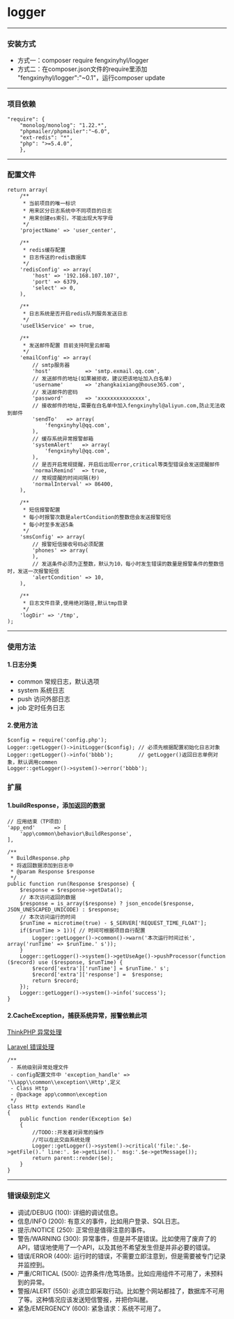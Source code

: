 # **logger**
---
### 安装方式
 * 方式一：composer require fengxinyhyl/logger
 * 方式二：在composer.json文件的require里添加 "fengxinyhyl/logger":"~0.1"，运行composer update
 ---

### 项目依赖
    "require": {
        "monolog/monolog": "1.22.*",
        "phpmailer/phpmailer":"~6.0",
        "ext-redis": "*",
        "php": ">=5.4.0",
        },
---

### 配置文件
    return array(
        /**
         * 当前项目的唯一标识
         * 用来区分日志系统中不同项目的日志
         * 用来创建es索引，不能出现大写字母
         */
        'projectName' => 'user_center',
    
        /**
         * redis缓存配置
         * 日志传送的redis数据库
         */
        'redisConfig' => array(
            'host' => '192.168.107.107',
            'port' => 6379,
            'select' => 0,
        ),
    
        /**
         * 日志系统是否开启redis队列服务发送日志
         */
        'useElkService' => true,
    
        /**
         * 发送邮件配置 目前支持阿里云邮箱
         */
        'emailConfig' => array(
            // smtp服务器
            'host'           => 'smtp.exmail.qq.com',
            // 发送邮件的地址(如果被拒收，建议把该地址加入白名单)            
            'username'       => 'zhangkaixiang@house365.com',
            // 发送邮件的密码    
            'password'       => 'xxxxxxxxxxxxxxx',               
            // 接收邮件的地址,需要在白名单中加入fengxinyhyl@aliyun.com,防止无法收到邮件
            'sendTo'   => array(
                'fengxinyhyl@qq.com',
            ),
            // 缓存系统异常报警邮箱
            'systemAlert'   => array(
                'fengxinyhyl@qq.com',
            ),
            // 是否开启常规提醒，开启后出现error,critical等类型错误会发送提醒邮件
            'normalRemind'  => true,
            // 常规提醒的时间间隔(秒)
            'normalInterval' => 86400,
        ),
    
        /**
         * 短信报警配置
         * 每小时报警次数是alertCondition的整数倍会发送报警短信
         * 每小时至多发送5条
         */
        'smsConfig' => array(
            // 报警短信接收号码必须配置
            'phones' => array(
            ),
            // 发送条件必须为正整数，默认为10，每小时发生错误的数量是报警条件的整数倍时，发送一次报警短信
            'alertCondition' => 10,
        ),
    
        /**
         * 日志文件目录,使用绝对路径,默认tmp目录
         */
        'logDir' => '/tmp',
    );
---

### 使用方法
####  1.日志分类
 * common 常规日志，默认选项
 * system 系统日志
 * push   访问外部日志
 * job    定时任务日志
####  2.使用方法
    $config = require('config.php');
    Logger::getLogger()->initLogger($config); // 必须先根据配置初始化日志对象
    Logger::getLogger()->info('bbbb');        // getLogger()返回日志单例对象，默认调用commen
    Logger::getLogger()->system()->error('bbbb');
 
### 扩展
#### 1.buildResponse，添加返回的数据
    // 应用结束（TP项目）
    'app_end'      => [
        'app\common\behavior\BuildResponse',
    ],

    /**
     * BuildResponse.php
     * 将返回数据添加到日志中
     * @param Response $response
     */
    public function run(Response $response) {
        $response = $response->getData();
        // 本次访问返回的数据
        $response = is_array($response) ? json_encode($response, JSON_UNESCAPED_UNICODE) : $response;
        // 本次访问运行的时间
        $runTime = microtime(true) - $_SERVER['REQUEST_TIME_FLOAT'];
        if($runTime > 1)){ // 时间可根据项目自行配置
            Logger::getLogger()->common()->warn('本次运行时间过长', array('runTime' => $runTime.' s'));
        }
        Logger::getLogger()->system()->getUseAge()->pushProcessor(function ($record) use ($response, $runTime) {
            $record['extra']['runTime'] = $runTime.' s';
            $record['extra']['response'] =  $response;
            return $record;
        });
        Logger::getLogger()->system()->info('success');
    }
#### 2.CacheException，捕获系统异常，报警依赖此项
[ThinkPHP 异常处理](#https://www.kancloud.cn/manual/thinkphp5/126075)

[Laravel 错误处理](https://laravelacademy.org/post/9548.html)

    /**
     - 系统级别异常处理文件
     - config配置文件中 'exception_handle' => '\\app\\common\\exception\\Http',定义
     - Class Http
     - @package app\common\exception
     */
    class Http extends Handle
    {
        public function render(Exception $e)
        {
            //TODO::开发者对异常的操作
            //可以在此交由系统处理
            Logger::getLogger()->system()->critical('file:'.$e->getFile().' line:'. $e->getLine().' msg:'.$e->getMessage());
            return parent::render($e);
        }
    }
 ---

### 错误级别定义
 * 调试/DEBUG (100): 详细的调试信息。
 * 信息/INFO (200): 有意义的事件，比如用户登录、SQL日志。
 * 提示/NOTICE (250): 正常但是值得注意的事件。
 * 警告/WARNING (300): 异常事件，但是并不是错误。比如使用了废弃了的API，错误地使用了一个API，以及其他不希望发生但是并非必要的错误。
 * 错误/ERROR (400): 运行时的错误，不需要立即注意到，但是需要被专门记录并监控到。
 * 严重/CRITICAL (500): 边界条件/危笃场景。比如应用组件不可用了，未预料到的异常。
 * 警报/ALERT (550): 必须立即采取行动。比如整个网站都挂了，数据库不可用了等。这种情况应该发送短信警报，并把你叫醒。
 * 紧急/EMERGENCY (600): 紧急请求：系统不可用了。